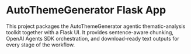# AutoThemeGenerator Flask App

This project packages the AutoThemeGenerator agentic thematic-analysis toolkit together with a Flask UI. It provides sentence-aware chunking, OpenAI Agents SDK orchestration, and download-ready text outputs for every stage of the workflow.
